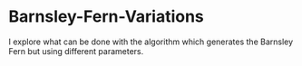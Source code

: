 # Barnsley-Fern-Variations
I explore what can be done with the algorithm which generates the Barnsley Fern but using different parameters.
